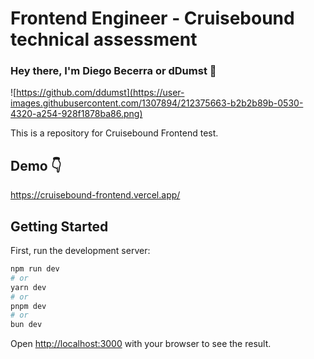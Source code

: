 # Frontend Engineer - Cruisebound technical assessment
### Hey there, I'm Diego Becerra or **dDumst** 👋

![https://github.com/ddumst](https://user-images.githubusercontent.com/1307894/212375663-b2b2b89b-0530-4320-a254-928f1878ba86.png)

This is a repository for Cruisebound Frontend test.

## Demo 👇

https://cruisebound-frontend.vercel.app/

## Getting Started

First, run the development server:

```bash
npm run dev
# or
yarn dev
# or
pnpm dev
# or
bun dev
```

Open [http://localhost:3000](http://localhost:3000) with your browser to see the result.

